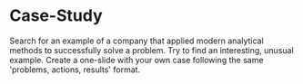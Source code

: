 # Case-Study
Search for an example of a company that applied modern analytical methods to successfully solve a problem. Try to find an interesting, unusual example.  Create a one-slide with your own case following the same 'problems, actions, results' format.
